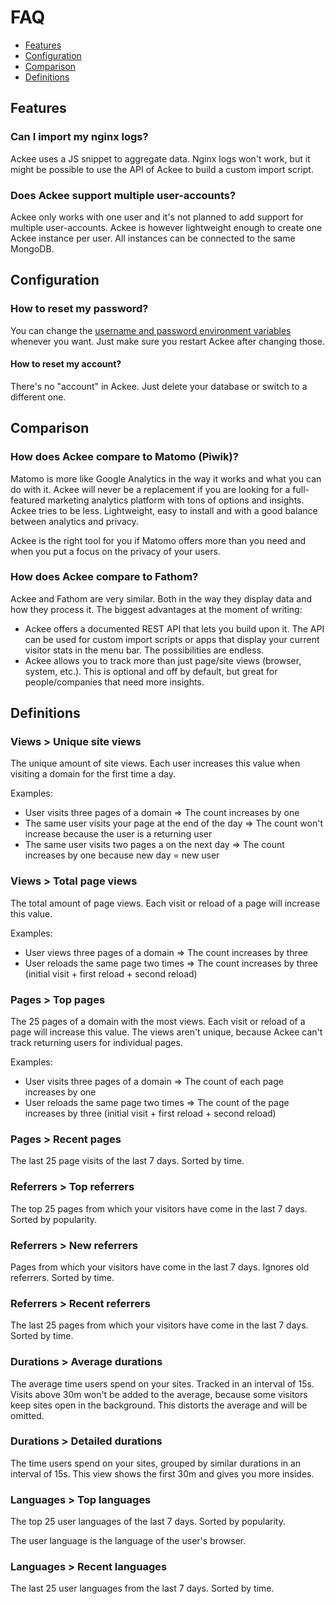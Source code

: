 # FAQ

- [Features](#features)
- [Configuration](#configuration)
- [Comparison](#comparison)
- [Definitions](#definitions)

## Features

### Can I import my nginx logs?

Ackee uses a JS snippet to aggregate data. Nginx logs won't work, but it might be possible to use the API of Ackee to build a custom import script.

### Does Ackee support multiple user-accounts?

Ackee only works with one user and it's not planned to add support for multiple user-accounts. Ackee is however lightweight enough to create one Ackee instance per user. All instances can be connected to the same MongoDB.

## Configuration

### How to reset my password?

You can change the [username and password environment variables](Options.md#username-and-password) whenever you want. Just make sure you restart Ackee after changing those.

#### How to reset my account?

There's no "account" in Ackee. Just delete your database or switch to a different one.

## Comparison

### How does Ackee compare to Matomo (Piwik)?

Matomo is more like Google Analytics in the way it works and what you can do with it. Ackee will never be a replacement if you are looking for a full-featured marketing analytics platform with tons of options and insights. Ackee tries to be less. Lightweight, easy to install and with a good balance between analytics and privacy.

Ackee is the right tool for you if Matomo offers more than you need and when you put a focus on the privacy of your users.

### How does Ackee compare to Fathom?

Ackee and Fathom are very similar. Both in the way they display data and how they process it. The biggest advantages at the moment of writing:

- Ackee offers a documented REST API that lets you build upon it. The API can be used for custom import scripts or apps that display your current visitor stats in the menu bar. The possibilities are endless.
- Ackee allows you to track more than just page/site views (browser, system, etc.). This is optional and off by default, but great for people/companies that need more insights.

## Definitions

### Views > Unique site views

The unique amount of site views. Each user increases this value when visiting a domain for the first time a day.

Examples:

- User visits three pages of a domain => The count increases by one
- The same user visits your page at the end of the day => The count won't increase because the user is a returning user
- The same user visits two pages a on the next day => The count increases by one because new day = new user

### Views > Total page views

The total amount of page views. Each visit or reload of a page will increase this value.

Examples:

- User views three pages of a domain => The count increases by three
- User reloads the same page two times => The count increases by three (initial visit + first reload + second reload)

### Pages > Top pages

The 25 pages of a domain with the most views. Each visit or reload of a page will increase this value. The views aren't unique, because Ackee can't track returning users for individual pages.

Examples:

- User visits three pages of a domain => The count of each page increases by one
- User reloads the same page two times => The count of the page increases by three (initial visit + first reload + second reload)

### Pages > Recent pages

The last 25 page visits of the last 7 days. Sorted by time.

### Referrers > Top referrers

The top 25 pages from which your visitors have come in the last 7 days. Sorted by popularity.

### Referrers > New referrers

Pages from which your visitors have come in the last 7 days. Ignores old referrers. Sorted by time.

### Referrers > Recent referrers

The last 25 pages from which your visitors have come in the last 7 days. Sorted by time.

### Durations > Average durations

The average time users spend on your sites. Tracked in an interval of 15s. Visits above 30m won't be added to the average, because some visitors keep sites open in the background. This distorts the average and will be omitted.

### Durations > Detailed durations

The time users spend on your sites, grouped by similar durations in an interval of 15s. This view shows the first 30m and gives you more insides.

### Languages > Top languages

The top 25 user languages of the last 7 days. Sorted by popularity.

The user language is the language of the user's browser.

### Languages > Recent languages

The last 25 user languages from the last 7 days. Sorted by time.